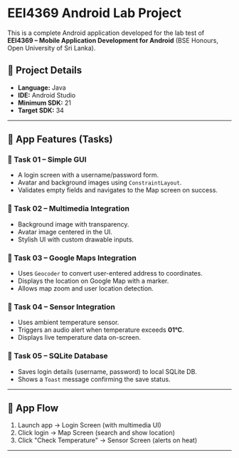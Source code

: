 # EEI4369 Android Lab Project

This is a complete Android application developed for the lab test of **EEI4369 – Mobile Application Development for Android** (BSE Honours, Open University of Sri Lanka).

## 🔧 Project Details


- **Language:** Java
- **IDE:** Android Studio
- **Minimum SDK:** 21
- **Target SDK:** 34

---

## 📱 App Features (Tasks)

### 🔹 Task 01 – Simple GUI
- A login screen with a username/password form.
- Avatar and background images using `ConstraintLayout`.
- Validates empty fields and navigates to the Map screen on success.

### 🔹 Task 02 – Multimedia Integration
- Background image with transparency.
- Avatar image centered in the UI.
- Stylish UI with custom drawable inputs.

### 🔹 Task 03 – Google Maps Integration
- Uses `Geocoder` to convert user-entered address to coordinates.
- Displays the location on Google Map with a marker.
- Allows map zoom and user location detection.

### 🔹 Task 04 – Sensor Integration
- Uses ambient temperature sensor.
- Triggers an audio alert when temperature exceeds **01°C**.
- Displays live temperature data on-screen.

### 🔹 Task 05 – SQLite Database
- Saves login details (username, password) to local SQLite DB.
- Shows a `Toast` message confirming the save status.

---

## 🚀 App Flow

1. Launch app → Login Screen (with multimedia UI)
2. Click login → Map Screen (search and show location)
3. Click "Check Temperature" → Sensor Screen (alerts on heat)

---


